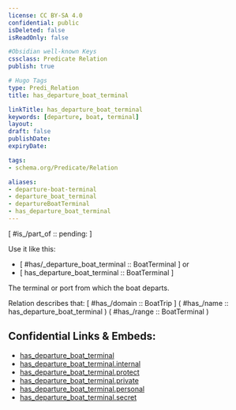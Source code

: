 ```yaml
---
license: CC BY-SA 4.0
confidential: public
isDeleted: false
isReadOnly: false

#Obsidian well-known Keys
cssclass: Predicate Relation
publish: true

# Hugo Tags
type: Predi_Relation
title: has_departure_boat_terminal

linkTitle: has_departure_boat_terminal
keywords: [departure, boat, terminal]
layout: 
draft: false
publishDate:
expiryDate: 

tags:
- schema.org/Predicate/Relation

aliases:
- departure-boat-terminal
- departure_boat_terminal
- departureBoatTerminal
- has_departure_boat_terminal
---
```


[ #is_/part_of :: pending: ]

Use it like this: 
- [ #has/_departure_boat_terminal :: BoatTerminal ] or 
- [ has_departure_boat_terminal :: BoatTerminal ] 

The terminal or port from which the boat departs.

Relation describes that: 
[ #has_/domain  :: BoatTrip ]
( #has_/name :: has_departure_boat_terminal )
( #has_/range :: BoatTerminal )



## Confidential Links & Embeds: 
- [has_departure_boat_terminal](../../../../../_public/schema.org/Predicate/Relations/has/has_departure_boat_terminal.md) 
- [has_departure_boat_terminal.internal](../../../../../_internal/schema.org/Predicate/Relations/has/has_departure_boat_terminal.internal.md) 
- [has_departure_boat_terminal.protect](../../../../../_protect/schema.org/Predicate/Relations/has/has_departure_boat_terminal.protect.md) 
- [has_departure_boat_terminal.private](../../../../../_private/schema.org/Predicate/Relations/has/has_departure_boat_terminal.private.md) 
- [has_departure_boat_terminal.personal](../../../../../_personal/schema.org/Predicate/Relations/has/has_departure_boat_terminal.personal.md) 
- [has_departure_boat_terminal.secret](../../../../../_secret/schema.org/Predicate/Relations/has/has_departure_boat_terminal.secret.md) 
